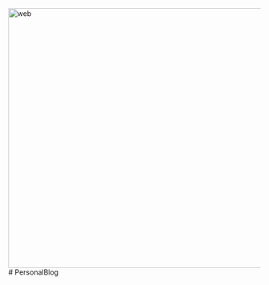 <img width="519" alt="web" src="https://user-images.githubusercontent.com/23017385/218600309-47bdc8d0-0868-4fb2-8a60-a286d45afef4.png">
# PersonalBlog
